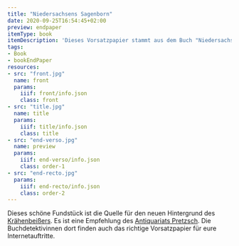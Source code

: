```yaml
---
title: "Niedersachsens Sagenborn"
date: 2020-09-25T16:54:45+02:00
preview: endpaper
itemType: book
itemDescription: 'Dieses Vorsatzpapier stammt aus dem Buch "Niedersachsens Sagenborn" von Karl Henniger, erschienen 1907 im Verlag August Lax, Hildesheim. <a class="worldcat" href="http://www.worldcat.org/oclc/903072932">&nbsp;</a>'
tags:
- Book
- bookEndPaper
resources:
- src: "front.jpg"
  name: front
  params:
    iiif: front/info.json
    class: front
- src: "title.jpg"
  name: title
  params:
    iiif: title/info.json
    class: title
- src: "end-verso.jpg"
  name: preview
  params:
    iiif: end-verso/info.json
    class: order-1
- src: "end-recto.jpg"
  params:
    iiif: end-recto/info.json
    class: order-2
---
```

Dieses schöne Fundstück ist die Quelle für den neuen Hintergrund des [Krähenbeißers](https://krähenbeisser.de). Es ist eine Empfehlung des [Antiquariats Pretzsch](https://antiquariat-pretzsch.de/). Die Buchdetektivinnen dort finden auch das richtige Vorsatzpapier für eure Internetauftritte.

<!--more-->
